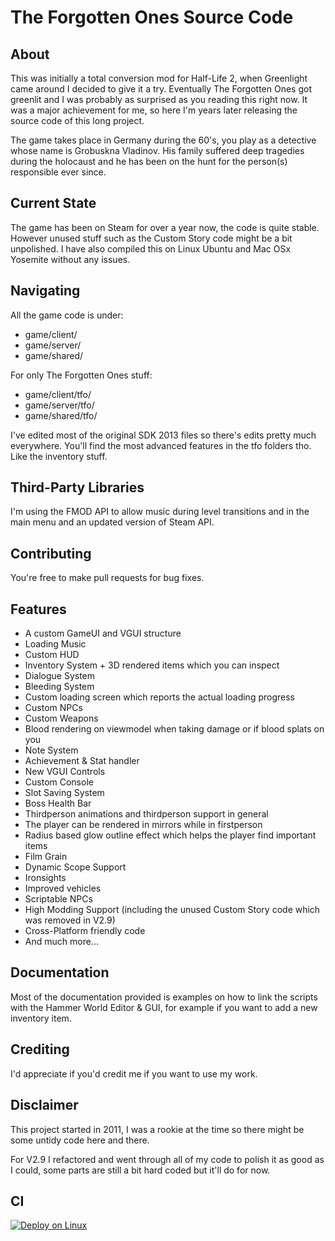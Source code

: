 # The Forgotten Ones Source Code

## About
This was initially a total conversion mod for Half-Life 2, when Greenlight came around I decided to give it a try.
Eventually The Forgotten Ones got greenlit and I was probably as surprised as you reading this right now.
It was a major achievement for me, so here I'm years later releasing the source code of this long project.

The game takes place in Germany during the 60's, you play as a detective whose name is Grobuskna Vladinov.
His family suffered deep tragedies during the holocaust and he has been on the hunt for the person(s) responsible ever since.

## Current State
The game has been on Steam for over a year now, the code is quite stable. 
However unused stuff such as the Custom Story code might be a bit unpolished. 
I have also compiled this on Linux Ubuntu and Mac OSx Yosemite without any issues.

## Navigating
All the game code is under:
- game/client/
- game/server/
- game/shared/

For only The Forgotten Ones stuff:
- game/client/tfo/
- game/server/tfo/
- game/shared/tfo/

I've edited most of the original SDK 2013 files so there's edits pretty much everywhere. 
You'll find the most advanced features in the tfo folders tho. Like the inventory stuff.

## Third-Party Libraries
I'm using the FMOD API to allow music during level transitions and in the main menu and an updated version of Steam API.

## Contributing
You're free to make pull requests for bug fixes.

## Features
- A custom GameUI and VGUI structure
- Loading Music
- Custom HUD
- Inventory System + 3D rendered items which you can inspect
- Dialogue System
- Bleeding System
- Custom loading screen which reports the actual loading progress
- Custom NPCs
- Custom Weapons
- Blood rendering on viewmodel when taking damage or if blood splats on you
- Note System
- Achievement & Stat handler
- New VGUI Controls
- Custom Console
- Slot Saving System
- Boss Health Bar
- Thirdperson animations and thirdperson support in general
- The player can be rendered in mirrors while in firstperson
- Radius based glow outline effect which helps the player find important items
- Film Grain
- Dynamic Scope Support
- Ironsights
- Improved vehicles
- Scriptable NPCs
- High Modding Support (including the unused Custom Story code which was removed in V2.9)
- Cross-Platform friendly code
- And much more...

## Documentation
Most of the documentation provided is examples on how to link the scripts with the Hammer World Editor & GUI, for example if you want to add a new inventory item. 

## Crediting
I'd appreciate if you'd credit me if you want to use my work.

## Disclaimer
This project started in 2011, I was a rookie at the time so there might be some untidy code here and there.

For V2.9 I refactored and went through all of my code to polish it as good as I could, some parts are still a bit hard coded but it'll do for now. 

## CI
[![Deploy on Linux](https://github.com/BerntA/tfo-code/actions/workflows/deploy-linux.yml/badge.svg)](https://github.com/BerntA/tfo-code/actions/workflows/deploy-linux.yml)